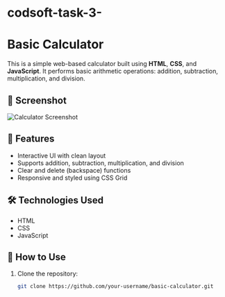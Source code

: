 # codsoft-task-3-
# Basic Calculator

This is a simple web-based calculator built using **HTML**, **CSS**, and **JavaScript**. It performs basic arithmetic operations: addition, subtraction, multiplication, and division.

## 📸 Screenshot

![Calculator Screenshot](screenshot.png) <!-- Replace with actual image if available -->

## 🚀 Features

- Interactive UI with clean layout
- Supports addition, subtraction, multiplication, and division
- Clear and delete (backspace) functions
- Responsive and styled using CSS Grid

## 🛠️ Technologies Used

- HTML
- CSS
- JavaScript

## 📂 How to Use

1. Clone the repository:
   ```bash
   git clone https://github.com/your-username/basic-calculator.git
